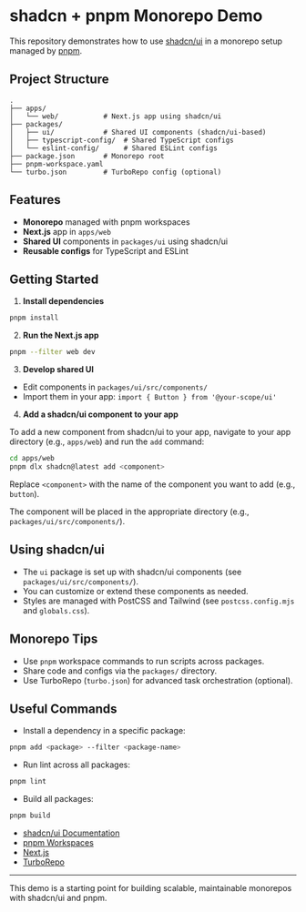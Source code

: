# shadcn + pnpm Monorepo Demo

This repository demonstrates how to use [shadcn/ui](https://ui.shadcn.com/) in a monorepo setup managed by [pnpm](https://pnpm.io/).

## Project Structure

```
.
├── apps/
│   └── web/           # Next.js app using shadcn/ui
├── packages/
│   ├── ui/            # Shared UI components (shadcn/ui-based)
│   ├── typescript-config/  # Shared TypeScript configs
│   └── eslint-config/      # Shared ESLint configs
├── package.json       # Monorepo root
├── pnpm-workspace.yaml
└── turbo.json         # TurboRepo config (optional)
```

## Features

- **Monorepo** managed with pnpm workspaces
- **Next.js** app in `apps/web`
- **Shared UI** components in `packages/ui` using shadcn/ui
- **Reusable configs** for TypeScript and ESLint

## Getting Started

1. **Install dependencies**

```sh
pnpm install
```

2. **Run the Next.js app**

```sh
pnpm --filter web dev
```

3. **Develop shared UI**

- Edit components in `packages/ui/src/components/`
- Import them in your app: `import { Button } from '@your-scope/ui'`

4. **Add a shadcn/ui component to your app**

To add a new component from shadcn/ui to your app, navigate to your app directory (e.g., `apps/web`) and run the `add` command:

```sh
cd apps/web
pnpm dlx shadcn@latest add <component>
```

Replace `<component>` with the name of the component you want to add (e.g., `button`).

The component will be placed in the appropriate directory (e.g., `packages/ui/src/components/`).

## Using shadcn/ui

- The `ui` package is set up with shadcn/ui components (see `packages/ui/src/components/`).
- You can customize or extend these components as needed.
- Styles are managed with PostCSS and Tailwind (see `postcss.config.mjs` and `globals.css`).

## Monorepo Tips

- Use `pnpm` workspace commands to run scripts across packages.
- Share code and configs via the `packages/` directory.
- Use TurboRepo (`turbo.json`) for advanced task orchestration (optional).

## Useful Commands

- Install a dependency in a specific package:

```sh
pnpm add <package> --filter <package-name>
```

- Run lint across all packages:

```sh
pnpm lint
```

- Build all packages:

```sh
pnpm build
```

- [shadcn/ui Documentation](https://ui.shadcn.com/docs)
- [pnpm Workspaces](https://pnpm.io/workspaces)
- [Next.js](https://nextjs.org/)
- [TurboRepo](https://turbo.build/)

---

This demo is a starting point for building scalable, maintainable monorepos with shadcn/ui and pnpm.
